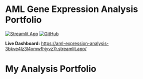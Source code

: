 # AML Gene Expression Analysis Portfolio

[![Streamlit App](https://static.streamlit.io/badges/streamlit_badge_black_white.svg)](https://aml-expression-analysis-3bkve4lz3l4xmwfhjyvz7r.streamlit.app/)
[![GitHub](https://img.shields.io/badge/GitHub-Repository-blue)](https://github.com/ugochi141/AML-Expression-Analysis)

**Live Dashboard:** https://aml-expression-analysis-3bkve4lz3l4xmwfhjyvz7r.streamlit.app/

# My Analysis Portfolio
